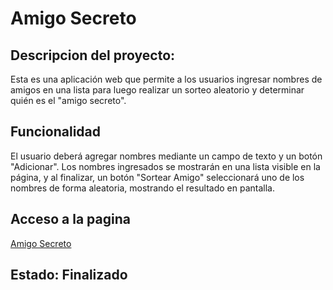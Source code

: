 <h1>Amigo Secreto</h1>

<h2>Descripcion del proyecto:</h2>

<p>Esta es una aplicación web que permite a los usuarios ingresar nombres de amigos en una lista para luego realizar un sorteo aleatorio y determinar quién es el "amigo secreto".</p>

<h2>Funcionalidad</h2>

<p>El usuario deberá agregar nombres mediante un campo de texto y un botón "Adicionar". Los nombres ingresados se mostrarán en una lista visible en la página, y al finalizar, un botón "Sortear Amigo" seleccionará uno de los nombres de forma aleatoria, mostrando el resultado en pantalla.</p>

<h2>Acceso a la pagina</h2>

[Amigo Secreto](https://yovan05.github.io/amigo-secreto/)

<h2>Estado: Finalizado</h2>